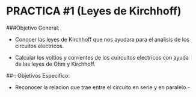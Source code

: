 # PRACTICA #1 (Leyes de Kirchhoff)

###Objetivo General:

- Conocer las leyes de Kirchhoff que nos ayudara para el analisis de los circuitos electricos.
 
-  Calcular los voltios y corrientes de los cuircuitos electricos con ayuda de las leyes de Ohm y Kirchhoff.

  ##·: Objetivos Especifico:

- Reconocer la relacion que trae entre el circuito en serie y en paralelo.-


 
